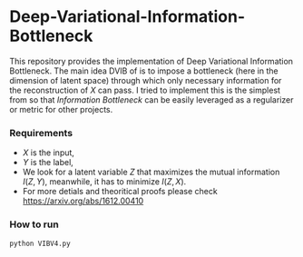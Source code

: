 # Deep-Variational-Information-Bottleneck

This repository provides the implementation of Deep Variational Information Bottleneck. The main idea DVIB of is to impose a bottleneck (here in the dimension of latent space) through which only necessary information for the reconstruction of $X$ can pass. I tried to implement this is the simplest from so that _Information Bottleneck_ can be easily leveraged as a regularizer or metric for other projects.

### Requirements
- $X$ is the input, 
- $Y$ is the label,
- We look for a latent variable $Z$ that maximizes the mutual information $I(Z, Y)$, meanwhile, it has to minimize $I(Z, X)$. 
- For more detials and theoritical proofs please check https://arxiv.org/abs/1612.00410

### How to run
```bash
python VIBV4.py
```

